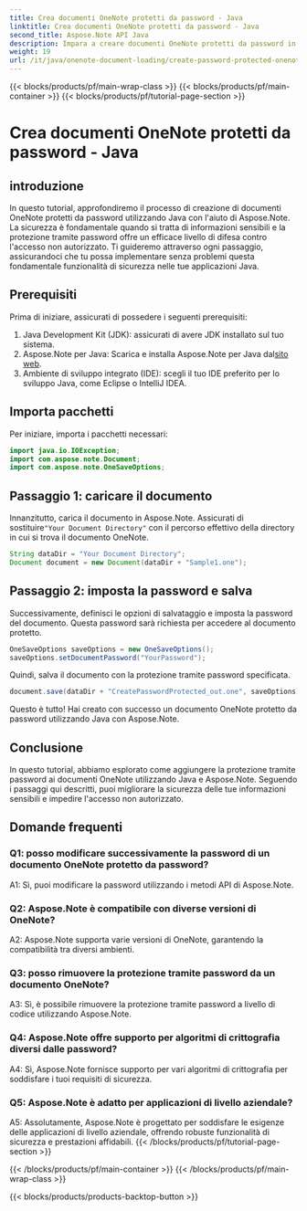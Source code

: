 ```yaml
---
title: Crea documenti OneNote protetti da password - Java
linktitle: Crea documenti OneNote protetti da password - Java
second_title: Aspose.Note API Java
description: Impara a creare documenti OneNote protetti da password in Java con Aspose.Note. Migliora la sicurezza seguendo il tutorial passo dopo passo.
weight: 19
url: /it/java/onenote-document-loading/create-password-protected-onenote/
---
```


{{< blocks/products/pf/main-wrap-class >}}
{{< blocks/products/pf/main-container >}}
{{< blocks/products/pf/tutorial-page-section >}}

# Crea documenti OneNote protetti da password - Java

## introduzione

In questo tutorial, approfondiremo il processo di creazione di documenti OneNote protetti da password utilizzando Java con l'aiuto di Aspose.Note. La sicurezza è fondamentale quando si tratta di informazioni sensibili e la protezione tramite password offre un efficace livello di difesa contro l'accesso non autorizzato. Ti guideremo attraverso ogni passaggio, assicurandoci che tu possa implementare senza problemi questa fondamentale funzionalità di sicurezza nelle tue applicazioni Java.

## Prerequisiti

Prima di iniziare, assicurati di possedere i seguenti prerequisiti:

1. Java Development Kit (JDK): assicurati di avere JDK installato sul tuo sistema.
2. Aspose.Note per Java: Scarica e installa Aspose.Note per Java dal[sito web](https://releases.aspose.com/note/java/).
3. Ambiente di sviluppo integrato (IDE): scegli il tuo IDE preferito per lo sviluppo Java, come Eclipse o IntelliJ IDEA.

## Importa pacchetti

Per iniziare, importa i pacchetti necessari:

```java
import java.io.IOException;
import com.aspose.note.Document;
import com.aspose.note.OneSaveOptions;
```

## Passaggio 1: caricare il documento

 Innanzitutto, carica il documento in Aspose.Note. Assicurati di sostituire`"Your Document Directory"` con il percorso effettivo della directory in cui si trova il documento OneNote.

```java
String dataDir = "Your Document Directory";
Document document = new Document(dataDir + "Sample1.one");
```

## Passaggio 2: imposta la password e salva

Successivamente, definisci le opzioni di salvataggio e imposta la password del documento. Questa password sarà richiesta per accedere al documento protetto.

```java
OneSaveOptions saveOptions = new OneSaveOptions();
saveOptions.setDocumentPassword("YourPassword");
```

Quindi, salva il documento con la protezione tramite password specificata.

```java
document.save(dataDir + "CreatePasswordProtected_out.one", saveOptions);
```

Questo è tutto! Hai creato con successo un documento OneNote protetto da password utilizzando Java con Aspose.Note.

## Conclusione

In questo tutorial, abbiamo esplorato come aggiungere la protezione tramite password ai documenti OneNote utilizzando Java e Aspose.Note. Seguendo i passaggi qui descritti, puoi migliorare la sicurezza delle tue informazioni sensibili e impedire l'accesso non autorizzato.

## Domande frequenti

### Q1: posso modificare successivamente la password di un documento OneNote protetto da password?

A1: Sì, puoi modificare la password utilizzando i metodi API di Aspose.Note.

### Q2: Aspose.Note è compatibile con diverse versioni di OneNote?

A2: Aspose.Note supporta varie versioni di OneNote, garantendo la compatibilità tra diversi ambienti.

### Q3: posso rimuovere la protezione tramite password da un documento OneNote?

A3: Sì, è possibile rimuovere la protezione tramite password a livello di codice utilizzando Aspose.Note.

### Q4: Aspose.Note offre supporto per algoritmi di crittografia diversi dalle password?

A4: Sì, Aspose.Note fornisce supporto per vari algoritmi di crittografia per soddisfare i tuoi requisiti di sicurezza.

### Q5: Aspose.Note è adatto per applicazioni di livello aziendale?

A5: Assolutamente, Aspose.Note è progettato per soddisfare le esigenze delle applicazioni di livello aziendale, offrendo robuste funzionalità di sicurezza e prestazioni affidabili.
{{< /blocks/products/pf/tutorial-page-section >}}

{{< /blocks/products/pf/main-container >}}
{{< /blocks/products/pf/main-wrap-class >}}

{{< blocks/products/products-backtop-button >}}
